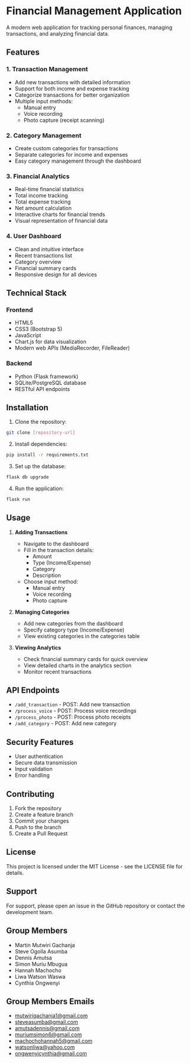 # Financial Management Application

A modern web application for tracking personal finances, managing transactions, and analyzing financial data.

## Features

### 1. Transaction Management
- Add new transactions with detailed information
- Support for both income and expense tracking
- Categorize transactions for better organization
- Multiple input methods:
  - Manual entry
  - Voice recording
  - Photo capture (receipt scanning)

### 2. Category Management
- Create custom categories for transactions
- Separate categories for income and expenses
- Easy category management through the dashboard

### 3. Financial Analytics
- Real-time financial statistics
- Total income tracking
- Total expense tracking
- Net amount calculation
- Interactive charts for financial trends
- Visual representation of financial data

### 4. User Dashboard
- Clean and intuitive interface
- Recent transactions list
- Category overview
- Financial summary cards
- Responsive design for all devices

## Technical Stack

### Frontend
- HTML5
- CSS3 (Bootstrap 5)
- JavaScript
- Chart.js for data visualization
- Modern web APIs (MediaRecorder, FileReader)

### Backend
- Python (Flask framework)
- SQLite/PostgreSQL database
- RESTful API endpoints

## Installation

1. Clone the repository:
```bash
git clone [repository-url]
```

2. Install dependencies:
```bash
pip install -r requirements.txt
```

3. Set up the database:
```bash
flask db upgrade
```

4. Run the application:
```bash
flask run
```

## Usage

1. **Adding Transactions**
   - Navigate to the dashboard
   - Fill in the transaction details:
     - Amount
     - Type (Income/Expense)
     - Category
     - Description
   - Choose input method:
     - Manual entry
     - Voice recording
     - Photo capture

2. **Managing Categories**
   - Add new categories from the dashboard
   - Specify category type (Income/Expense)
   - View existing categories in the categories table

3. **Viewing Analytics**
   - Check financial summary cards for quick overview
   - View detailed charts in the analytics section
   - Monitor recent transactions

## API Endpoints

- `/add_transaction` - POST: Add new transaction
- `/process_voice` - POST: Process voice recordings
- `/process_photo` - POST: Process photo receipts
- `/add_category` - POST: Add new category

## Security Features

- User authentication
- Secure data transmission
- Input validation
- Error handling

## Contributing

1. Fork the repository
2. Create a feature branch
3. Commit your changes
4. Push to the branch
5. Create a Pull Request

## License

This project is licensed under the MIT License - see the LICENSE file for details.

## Support

For support, please open an issue in the GitHub repository or contact the development team. 

##  Group Members
- Martin Mutwiri Gachanja 
- Steve Ogolla Asumba 
- Dennis Amutsa 
- Simon Muriu Mbugua 
- Hannah Machocho 
- Liwa Watson Waswa
- Cynthia Ongwenyi

##  Group Members Emails
- mutwirigachanja1@gmail.com
- steveasumba@gmail.com
- amutsadennis@gmail.com
- muriumsimon6@gmail.com
- machochohannah5@gmail.com
- watsonliwa@yahoo.com
- ongwenyicynthia@gmail.com
